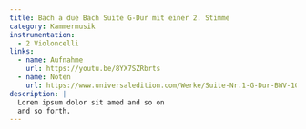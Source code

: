 ```yaml
---
title: Bach a due Bach Suite G-Dur mit einer 2. Stimme
category: Kammermusik
instrumentation:
  - 2 Violoncelli
links:
  - name: Aufnahme
    url: https://youtu.be/8YX7SZRbrts
  - name: Noten
    url: https://www.universaledition.com/Werke/Suite-Nr.1-G-Dur-BWV-1007/P0315352
description: |
  Lorem ipsum dolor sit amed and so on
  and so forth.
---
```

